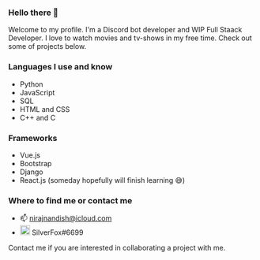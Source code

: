 ### Hello there 👋

Welcome to my profile. I'm a Discord bot developer and WIP Full Staack Developer. I love to watch movies and tv-shows in my free time. Check out some of projects below.

### Languages I use and know
- Python
- JavaScript
- SQL
- HTML and CSS
- C++ and C

### Frameworks
- Vue.js
- Bootstrap
- Django
- React.js (someday hopefully will finish learning 😅)

### Where to find me or contact me
- 📫 nirajnandish@icloud.com
- <img src="https://cdn.discordapp.com/attachments/734783680366641314/735153539814522943/discord.png" alt="discord logo" width="20" height="20"> SilverFox#6699

Contact me if you are interested in collaborating a project with me. 
<!--
**Nirajn2311/Nirajn2311** is a ✨ _special_ ✨ repository because its `README.md` (this file) appears on your GitHub profile.

Here are some ideas to get you started:

- 🔭 I’m currently working on ...
- 🌱 I’m currently learning ...
- 👯 I’m looking to collaborate on ...
- 🤔 I’m looking for help with ...
- 💬 Ask me about ...
- 📫 How to reach me: ...
- 😄 Pronouns: ...
- ⚡ Fun fact: ...
-->
